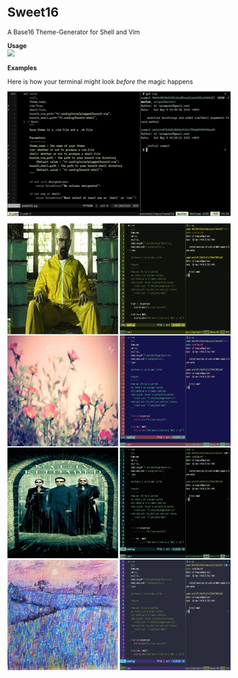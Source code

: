<h1> Sweet16 </h1>
A Base16 Theme-Generator for Shell and Vim <br>

<b> Usage </b> <br>
<a href="https://asciinema.org/a/e92tBmIIRPLs5TAqCZ2fjgfin" target="_blank"><img src="https://asciinema.org/a/e92tBmIIRPLs5TAqCZ2fjgfin.svg" /></a>

<b> Examples </b> <br>

Here is how your terminal might look *before* the magic happens

![Before](/assets/before.png)

<img src="assets/walt.jpg" width="250" height="250"/> <img src="assets/walt_theme.png" width="250" height="250"/>
<img src="assets/poppies.jpeg" width="250" height="250"/> <img src="assets/poppies_theme.png" width="250" height="250"/>
<img src="assets/matrix.jpg" width="250" height="250"/> <img src="assets/matrix_theme.png" width="250" height="250"/>
<img src="assets/flower.jpg" width="250" height="250"/> <img src="assets/flower_theme.png" width="250" height="250"/>
